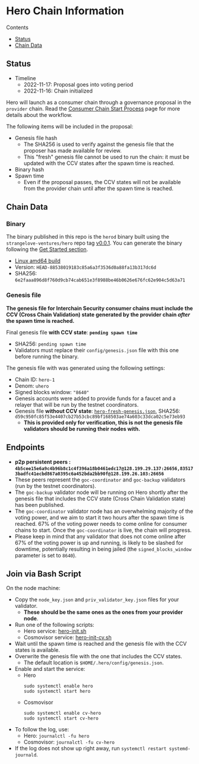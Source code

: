 # Hero Chain Information

Contents

* [Status](#status)
* [Chain Data](#chain-data)

## Status

* Timeline
  * 2022-11-17: Proposal goes into voting period
  * 2022-11-16: Chain initialized

Hero will launch as a consumer chain through a governance proposal in the `provider` chain. Read the [Consumer Chain Start Process](/docs/Consumer-Chain-Start-Process.md) page for more details about the workflow.

The following items will be included in the proposal:
* Genesis file hash
  * The SHA256 is used to verify against the genesis file that the proposer has made available for review.
  * This "fresh" genesis file cannot be used to run the chain: it must be updated with the CCV states after the spawn time is reached.
* Binary hash
* Spawn time
  * Even if the proposal passes, the CCV states will not be available from the provider chain until after the spawn time is reached.

## Chain Data

### Binary

The binary published in this repo is the `herod` binary built using the `strangelove-ventures/hero` repo tag [v0.0.1](https://github.com/strangelove-ventures/hero/releases/tag/v0.0.1). You can generate the binary following the [Get Started section](https://github.com/strangelove-ventures/hero/tree/v0.0.1#get-started).

  * [Linux amd64 build](herod)
  * Version: `HEAD-88538019183c85a6a3f3536d0a88fa13b317dc6d`
  * SHA256: `6e2faaa896d8f760d9cb74cab651e3f8988be46b0626e676fc62e904c5d63a71`

### Genesis file

**The genesis file for Interchain Security consumer chains must include the CCV (Cross Chain Validation) state generated by the provider chain _after_ the spawn time is reached.**

Final genesis file **with CCV state**: **`pending spawn time`**
- SHA256: `pending spawn time`
- Validators must replace their `config/genesis.json` file with this one before running the binary.

The genesis file with was generated using the following settings:

* Chain ID: `hero-1`
* Denom: `uhero`
* Signed blocks window: `"8640"`
* Genesis accounts were added to provide funds for a faucet and a relayer that will be run by the testnet coordinators.
* Genesis file **without CCV state**: [`hero-fresh-genesis.json`](hero-fresh-genesis.json), SHA256: `d59c950fc85f53e4407cb27b53cbc89bf168503ae74a603c33dca02c5e73eb93`
  * **This is provided only for verification, this is not the genesis file validators should be running their nodes with.**

## Endpoints

* **p2p persistent peers : `4b5cee15e6a9c4b96b8c1c4f396a18b0461edc17@128.199.29.137:26656,835173badfc41ecbd867a0395c6a452bda2bb90f@128.199.26.103:26656`**
* These peers represent the `goc-coordinator` and `goc-backup` validators (run by the testnet coordinators). 
* The `goc-backup` validator node will be running on Hero shortly after the genesis file that includes the CCV state (Cross Chain Validation state) has been published.
* The `goc-coordinator` validator node has an overwhelming majority of the voting power, and we aim to start it two hours after the spawn time is reached. 67% of the voting power needs to come online for consumer chains to start. Once the `goc-coordinator` is live, the chain will progress.
* Please keep in mind that any validator that does not come online after 67% of the voting power is up and running, is likely to be slashed for downtime, potentially resulting in being jailed (the `signed_blocks_window` parameter is set to `8640`).

## Join via Bash Script

On the node machine:
- Copy the `node_key.json` and `priv_validator_key.json` files for your validator.
  - **These should be the same ones as the ones from your provider node**.
- Run one of the following scripts:
  - Hero service: [hero-init.sh](hero-init.sh)
  - Cosmovisor service: [hero-init-cv.sh](hero-init-cv.sh)
- Wait until the spawn time is reached and the genesis file with the CCV states is available.
- Overwrite the genesis file with the one that includes the CCV states.
  - The default location is `$HOME/.hero/config/genesis.json`.
- Enable and start the service:
  - Hero
    ```
    sudo systemctl enable hero
    sudo systemctl start hero
    ```
  - Cosmovisor
    ```
    sudo systemctl enable cv-hero
    sudo systemctl start cv-hero
    ```
- To follow the log, use:
  - Hero: `journalctl -fu hero`
  - Cosmovisor: `journalctl -fu cv-hero`
- If the log does not show up right away, run `systemctl restart systemd-journald`.